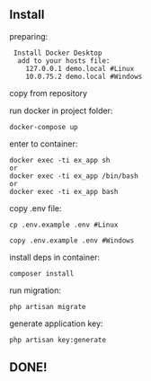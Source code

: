 ## Install

preparing:
```
 Install Docker Desktop
  add to your hosts file:
    127.0.0.1 demo.local #Linux
    10.0.75.2 demo.local #Windows
```
copy from repository

run docker in project folder:
```
docker-compose up
```

enter to container:
```
docker exec -ti ex_app sh
or
docker exec -ti ex_app /bin/bash
or 
docker exec -ti ex_app bash 
```
copy .env file:
```
cp .env.example .env #Linux

copy .env.example .env #Windows
```

install deps in container:
```
composer install
```

run migration:
```
php artisan migrate
```


generate application key:
```
php artisan key:generate
```

## DONE!

